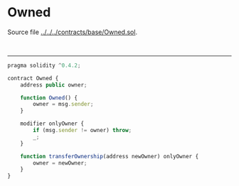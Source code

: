 # Owned

Source file [../../../contracts/base/Owned.sol](../../../contracts/base/Owned.sol).

<br />

<hr />

```javascript
pragma solidity ^0.4.2;

contract Owned {
    address public owner;

    function Owned() {
        owner = msg.sender;
    }

    modifier onlyOwner {
        if (msg.sender != owner) throw;
        _;
    }

    function transferOwnership(address newOwner) onlyOwner {
        owner = newOwner;
    }
}
```
